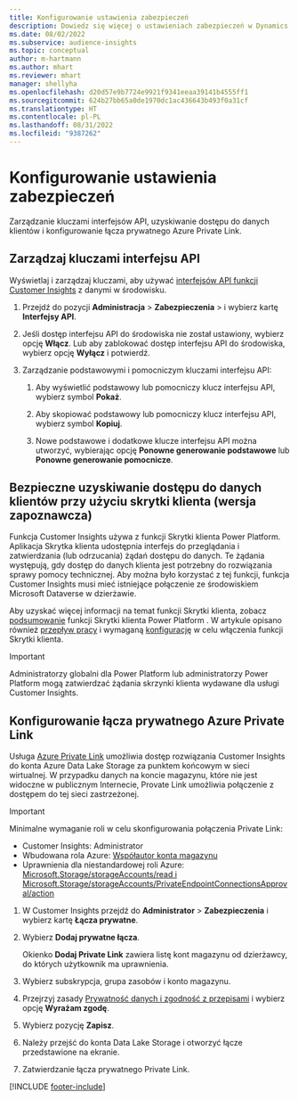 ```yaml
---
title: Konfigurowanie ustawienia zabezpieczeń
description: Dowiedz się więcej o ustawieniach zabezpieczeń w Dynamics 365 Customer Insights.
ms.date: 08/02/2022
ms.subservice: audience-insights
ms.topic: conceptual
author: m-hartmann
ms.author: mhart
ms.reviewer: mhart
manager: shellyha
ms.openlocfilehash: d20d57e9b7724e9921f9341eeaa39141b4555ff1
ms.sourcegitcommit: 624b27bb65a0de1970dc1ac436643b493f0a31cf
ms.translationtype: HT
ms.contentlocale: pl-PL
ms.lasthandoff: 08/31/2022
ms.locfileid: "9387262"
---
```

# <a name="configure-security-settings"></a>Konfigurowanie ustawienia zabezpieczeń

Zarządzanie kluczami interfejsów API, uzyskiwanie dostępu do danych klientów i konfigurowanie łącza prywatnego Azure Private Link.

## <a name="manage-api-keys"></a>Zarządzaj kluczami interfejsu API

Wyświetlaj i zarządzaj kluczami, aby używać [interfejsów API funkcji Customer Insights](apis.md) z danymi w środowisku.

1. Przejdź do pozycji **Administracja** > **Zabezpieczenia** > i wybierz kartę **Interfejsy API**.

1. Jeśli dostęp interfejsu API do środowiska nie został ustawiony, wybierz opcję **Włącz**. Lub aby zablokować dostęp interfejsu API do środowiska, wybierz opcję **Wyłącz** i potwierdź.

1. Zarządzanie podstawowymi i pomocniczym kluczami interfejsu API:

   1. Aby wyświetlić podstawowy lub pomocniczy klucz interfejsu API, wybierz symbol **Pokaż**.

   1. Aby skopiować podstawowy lub pomocniczy klucz interfejsu API, wybierz symbol **Kopiuj**.

   1. Nowe podstawowe i dodatkowe klucze interfejsu API można utworzyć, wybierając opcję **Ponowne generowanie podstawowe** lub **Ponowne generowanie pomocnicze**.

## <a name="securely-access-customer-data-with-customer-lockbox-preview"></a>Bezpieczne uzyskiwanie dostępu do danych klientów przy użyciu skrytki klienta (wersja zapoznawcza)

Funkcja Customer Insights używa z funkcji Skrytki klienta Power Platform. Aplikacja Skrytka klienta udostępnia interfejs do przeglądania i zatwierdzania (lub odrzucania) żądań dostępu do danych. Te żądania występują, gdy dostęp do danych klienta jest potrzebny do rozwiązania sprawy pomocy technicznej. Aby można było korzystać z tej funkcji, funkcja Customer Insights musi mieć istniejące połączenie ze środowiskiem Microsoft Dataverse w dzierżawie.

Aby uzyskać więcej informacji na temat funkcji Skrytki klienta, zobacz [podsumowanie](/power-platform/admin/about-lockbox#summary) funkcji Skrytki klienta Power Platform . W artykule opisano również [przepływ pracy](/power-platform/admin/about-lockbox#workflow) i wymaganą [konfigurację](/power-platform/admin/about-lockbox#enable-the-lockbox-policy) w celu włączenia funkcji Skrytki klienta.

> [!IMPORTANT]
> Administratorzy globalni dla Power Platform lub administratorzy Power Platform mogą zatwierdzać żądania skrzynki klienta wydawane dla usługi Customer Insights.

## <a name="set-up-an-azure-private-link"></a>Konfigurowanie łącza prywatnego Azure Private Link

Usługa [Azure Private Link](/azure/private-link/private-link-overview) umożliwia dostęp rozwiązania Customer Insights do konta Azure Data Lake Storage za punktem końcowym w sieci wirtualnej. W przypadku danych na koncie magazynu, które nie jest widoczne w publicznym Internecie, Provate Link umożliwia połączenie z dostępem do tej sieci zastrzeżonej.

> [!IMPORTANT]
> Minimalne wymaganie roli w celu skonfigurowania połączenia Private Link:
>
> - Customer Insights: Administrator
> - Wbudowana rola Azure: [Współautor konta magazynu](/azure/role-based-access-control/built-in-roles#storage-account-contributor)
> - Uprawnienia dla niestandardowej roli Azure: [Microsoft.Storage/storageAccounts/read i Microsoft.Storage/storageAccounts/PrivateEndpointConnectionsApproval/action](/azure/role-based-access-control/resource-provider-operations#microsoftstorage)

1. W Customer Insights przejdź do **Administrator** > **Zabezpieczenia** i wybierz kartę **Łącza prywatne**.

1. Wybierz **Dodaj prywatne łącza**.

   Okienko **Dodaj Private Link** zawiera listę kont magazynu od dzierżawcy, do których użytkownik ma uprawnienia.

1. Wybierz subskrypcja, grupa zasobów i konto magazynu.

1. Przejrzyj zasady [Prywatność danych i zgodność z przepisami](connections.md#data-privacy-and-compliance) i wybierz opcję **Wyrażam zgodę**.

1. Wybierz pozycję **Zapisz**.

1. Należy przejść do konta Data Lake Storage i otworzyć łącze przedstawione na ekranie.

1. Zatwierdzanie łącza prywatnego Private Link.


[!INCLUDE [footer-include](includes/footer-banner.md)]
